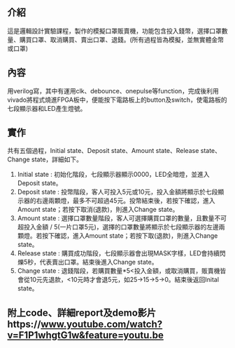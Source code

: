 ## 介紹
這是邏輯設計實驗課程，製作的模擬口罩販賣機，功能包含投入錢幣，選擇口罩數量、購買口罩、取消購買、賣出口罩、退錢。(所有過程皆為模擬，並無實體金幣或口罩)
## 內容 
用verilog寫，其中有運用clk、debounce、onepulse等function，完成後利用vivado將程式燒進FPGA板中，便能按下電路板上的button及switch，使電路板的七段顯示器和LED產生燈號。

## 實作
共有五個過程，Initial state、Deposit state、Amount state、Release state、Change state，詳細如下。
1. Initial state : 初始化階段，七段顯示器顯示0000，LED全暗燈，並進入Deposit state。
2. Deposit state : 投幣階段，客人可投入5元或10元，投入金額將顯示於七段顯示器的右邊兩顆燈，最多不可超過45元。投幣結束後，若按下確認，進入Amount state；若按下取消(退款)，則進入Change state。
3. Amount state : 選擇口罩數量階段，客人可選擇購買口罩的數量，且數量不可超投入金額 / 5(一片口罩5元)，選擇的口罩數量將顯示於七段顯示器的左邊兩顆燈。若按下確認，進入Amount state；若按下取(退款)，則進入Change state。
4. Release state : 購買成功階段，七段顯示器會出現MASK字樣，LED會持續閃爍5秒，代表賣出口罩。結束後進入Change state。
5. Change state : 退錢階段，若購買數量*5<投入金額，或取消購買，販賣機皆會從10元先退款，<10元時才會退5元，如25->15->5->0。結束後返回Inital state。
## 附上code、詳細report及demo影片https://www.youtube.com/watch?v=F1P1whgtG1w&feature=youtu.be
